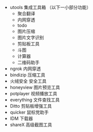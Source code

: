 + utools 集成工具箱 （以下一小部分功能）
  + 聚合翻译
  + 内网穿透
  + todo
  + 图片压缩
  + 图片文字识别
  + 剪贴板工具
  + 斗图
  + 计算器
  + 二维码助手
+ ngrok  内网穿透
+ bindizip 压缩工具
+ 火绒安全 安全工具
+ honeyview  图片预览工具
+ potplayer  视频播放工具
+ everything  文件查找工具
+ Ditto 剪贴板增强工具
+ quicker 鼠标党助手
+ IDM 下载器
+ shareX  高级截图工具

